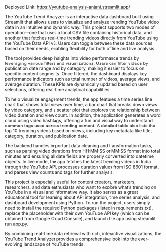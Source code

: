 Deployed Link: https://youtube-analysis-anjani.streamlit.app/

The YouTube Trend Analyzer is an interactive data dashboard built using Streamlit that allows users to visualize and analyze trending YouTube video data in an intuitive and dynamic way. This project supports two modes of operation—one that uses a local CSV file containing historical data, and another that fetches real-time trending videos directly from YouTube using the YouTube Data API v3. Users can toggle between these data sources based on their needs, enabling flexibility for both offline and live analysis.

The tool provides deep insights into video performance trends by leveraging various filters and visualizations. Users can filter videos by publication date range and by category, making it easier to focus on specific content segments. Once filtered, the dashboard displays key performance indicators such as total number of videos, average views, and average duration. These KPIs are dynamically updated based on user selections, offering real-time analytical capabilities.

To help visualize engagement trends, the app features a time series line chart that shows total views over time, a bar chart that breaks down views by video category, and a scatter plot that explores the relationship between video duration and view count. In addition, the application generates a word cloud using video hashtags, offering a fun and visual way to understand common tags used across trending content. A detailed table also lists the top 10 trending videos based on views, including key metadata like title, category, duration, and publication date.

The backend handles important data cleaning and transformation tasks, such as parsing video durations from HH:MM:SS or MM:SS format into total minutes and ensuring all date fields are properly converted into datetime objects. In live mode, the app fetches the latest trending videos in India through the YouTube API, processes duration values from ISO 8601 format, and parses view counts and tags for further analysis.

This project is especially useful for content creators, marketers, researchers, and data enthusiasts who want to explore what’s trending on YouTube in a visual and informative way. It also serves as a great educational tool for learning about API integration, time series analysis, and dashboard development using Python. To run the project, users simply need to install the required Python packages (listed in requirements.txt), replace the placeholder with their own YouTube API key (which can be obtained from Google Cloud Console), and launch the app using streamlit run app.py.

By combining real-time data retrieval with rich, interactive visualizations, the YouTube Trend Analyzer provides a comprehensive look into the ever-evolving landscape of YouTube trends.
